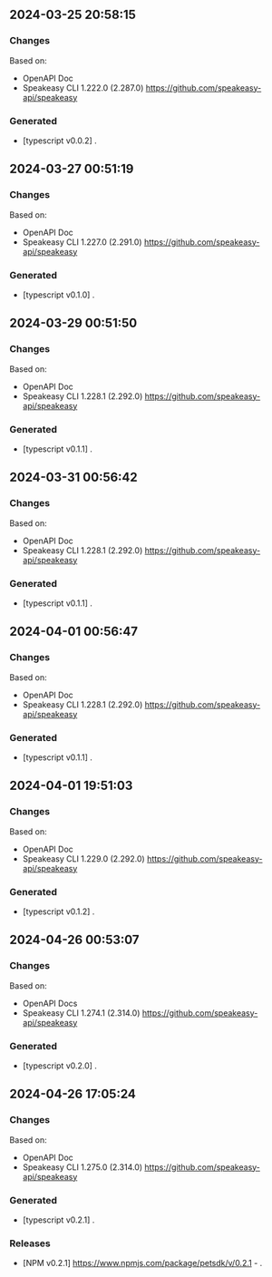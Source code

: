 

## 2024-03-25 20:58:15
### Changes
Based on:
- OpenAPI Doc  
- Speakeasy CLI 1.222.0 (2.287.0) https://github.com/speakeasy-api/speakeasy
### Generated
- [typescript v0.0.2] .

## 2024-03-27 00:51:19
### Changes
Based on:
- OpenAPI Doc  
- Speakeasy CLI 1.227.0 (2.291.0) https://github.com/speakeasy-api/speakeasy
### Generated
- [typescript v0.1.0] .

## 2024-03-29 00:51:50
### Changes
Based on:
- OpenAPI Doc  
- Speakeasy CLI 1.228.1 (2.292.0) https://github.com/speakeasy-api/speakeasy
### Generated
- [typescript v0.1.1] .

## 2024-03-31 00:56:42
### Changes
Based on:
- OpenAPI Doc  
- Speakeasy CLI 1.228.1 (2.292.0) https://github.com/speakeasy-api/speakeasy
### Generated
- [typescript v0.1.1] .

## 2024-04-01 00:56:47
### Changes
Based on:
- OpenAPI Doc  
- Speakeasy CLI 1.228.1 (2.292.0) https://github.com/speakeasy-api/speakeasy
### Generated
- [typescript v0.1.1] .

## 2024-04-01 19:51:03
### Changes
Based on:
- OpenAPI Doc  
- Speakeasy CLI 1.229.0 (2.292.0) https://github.com/speakeasy-api/speakeasy
### Generated
- [typescript v0.1.2] .

## 2024-04-26 00:53:07
### Changes
Based on:
- OpenAPI Docs  
- Speakeasy CLI 1.274.1 (2.314.0) https://github.com/speakeasy-api/speakeasy
### Generated
- [typescript v0.2.0] .

## 2024-04-26 17:05:24
### Changes
Based on:
- OpenAPI Doc  
- Speakeasy CLI 1.275.0 (2.314.0) https://github.com/speakeasy-api/speakeasy
### Generated
- [typescript v0.2.1] .
### Releases
- [NPM v0.2.1] https://www.npmjs.com/package/petsdk/v/0.2.1 - .
